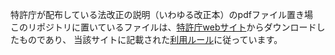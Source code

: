 特許庁が配布している法改正の説明（いわゆる改正本）のpdfファイル置き場 <br>
このリポジトリに置いているファイルは、[特許庁webサイト](https://www.jpo.go.jp/system/laws/rule/kaisetu/index.html)からダウンロードしたものであり、 当該サイトに記載された[利用ルール](https://www.jpo.go.jp/toppage/about/index.html)に従っています。
